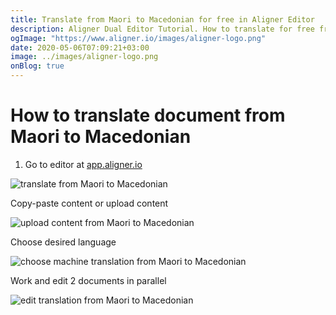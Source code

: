```yaml
---
title: Translate from Maori to Macedonian for free in Aligner Editor
description: Aligner Dual Editor Tutorial. How to translate for free from Maori to Macedonian. Aligner is multilingual document management platform. 
ogImage: "https://www.aligner.io/images/aligner-logo.png"
date: 2020-05-06T07:09:21+03:00
image: ../images/aligner-logo.png
onBlog: true
---
```


# How to translate document from Maori to Macedonian

1. Go to editor at [app.aligner.io](https://app.aligner.io "Aligner App web page")

![translate from Maori to Macedonian](../aligner-blank-editor.png "translate from Maori to Macedonian")

Copy-paste content or upload content

![upload content from Maori to Macedonian](../aligner-uploaded-document.png "upload content from Maori to Macedonian")

Choose desired language

![choose machine translation from Maori to Macedonian](../aligner-language-dropdown.png "choose machine translation from Maori to Macedonian")

Work and edit 2 documents in parallel

![edit translation from Maori to Macedonian](../aligner-double-sitded-editor.png "edit translation from Maori to Macedonian")

